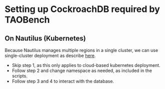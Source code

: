 # Setting up CockroachDB required by TAOBench

## On Nautilus (Kubernetes)

Because Nautilus manages multiple regions in a single cluster, we can use single-cluster deployment as describe [here](https://www.cockroachlabs.com/docs/v22.2/deploy-cockroachdb-with-kubernetes.html?filters=manual#initialize-the-cluster).
- Skip step 1, as this only applies to cloud-based kubernetes deployment.
- Follow step 2 and change namespace as needed, as included in the scripts.
- Follow step 3 and 4 to interact with the database.
